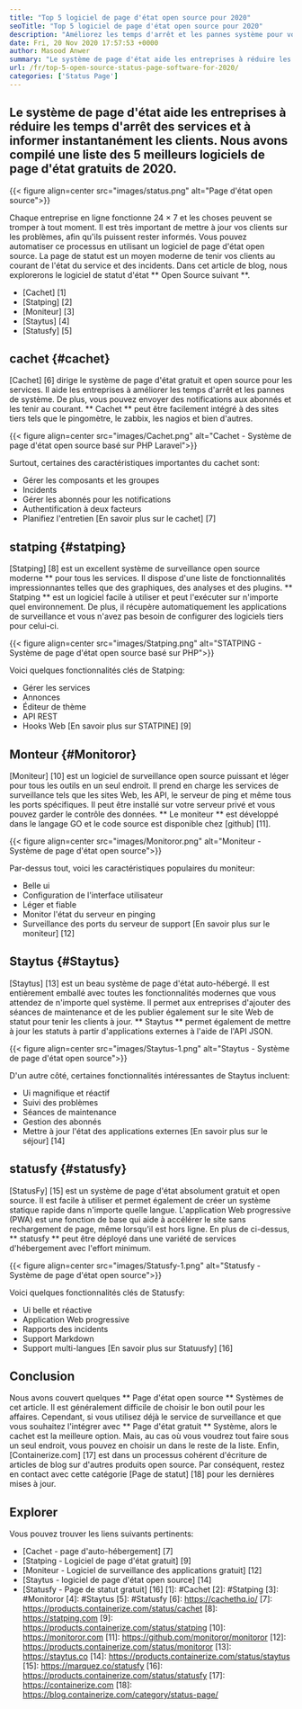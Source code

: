 ```yaml
---
title: "Top 5 logiciel de page d'état open source pour 2020" 
seoTitle: "Top 5 logiciel de page d'état open source pour 2020" 
description: "Améliorez les temps d'arrêt et les pannes système pour vos services à l'aide de systèmes de page d'état gratuits et open source. Envoyez des notifications pour mettre à jour les clients." 
date: Fri, 20 Nov 2020 17:57:53 +0000
author: Masood Anwer
summary: "Le système de page d'état aide les entreprises à réduire les temps d'arrêt des services et à informer instantanément les clients. Nous avons compilé une liste des 5 meilleurs logiciels de page d'état gratuits de 2020." 
url: /fr/top-5-open-source-status-page-software-for-2020/
categories: ['Status Page']
---
```


## Le système de page d'état aide les entreprises à réduire les temps d'arrêt des services et à informer instantanément les clients. Nous avons compilé une liste des 5 meilleurs logiciels de page d'état gratuits de 2020.

{{< figure align=center src="images/status.png" alt="Page d'état open source">}}

Chaque entreprise en ligne fonctionne 24 × 7 et les choses peuvent se tromper à tout moment. Il est très important de mettre à jour vos clients sur les problèmes, afin qu'ils puissent rester informés. Vous pouvez automatiser ce processus en utilisant un logiciel de page d'état open source. La page de statut est un moyen moderne de tenir vos clients au courant de l'état du service et des incidents. Dans cet article de blog, nous explorerons le logiciel de statut d'état ** Open Source suivant **.
  * [Cachet] [1]
  * [Statping] [2]
  * [Moniteur] [3]
  * [Staytus] [4]
  * [Statusfy] [5]

## cachet {#cachet}
[Cachet] [6] dirige le système de page d'état gratuit et open source pour les services. Il aide les entreprises à améliorer les temps d'arrêt et les pannes de système. De plus, vous pouvez envoyer des notifications aux abonnés et les tenir au courant. ** Cachet ** peut être facilement intégré à des sites tiers tels que le pingomètre, le zabbix, les nagios et bien d'autres.

{{< figure align=center src="images/Cachet.png" alt="Cachet - Système de page d'état open source basé sur PHP Laravel">}}

Surtout, certaines des caractéristiques importantes du cachet sont:
  * Gérer les composants et les groupes
  * Incidents
  * Gérer les abonnés pour les notifications
  * Authentification à deux facteurs
  * Planifiez l'entretien
[En savoir plus sur le cachet] [7]

## statping {#statping}
[Statping] [8] est un excellent système de surveillance open source moderne ** pour tous les services. Il dispose d'une liste de fonctionnalités impressionnantes telles que des graphiques, des analyses et des plugins. ** Statping ** est un logiciel facile à utiliser et peut l'exécuter sur n'importe quel environnement. De plus, il récupère automatiquement les applications de surveillance et vous n'avez pas besoin de configurer des logiciels tiers pour celui-ci.

{{< figure align=center src="images/Statping.png" alt="STATPING - Système de page d'état open source basé sur PHP">}}

Voici quelques fonctionnalités clés de Statping:
  * Gérer les services
  * Annonces
  * Éditeur de thème
  * API REST
  * Hooks Web
[En savoir plus sur STATPINE] [9]

## Monteur {#Monitoror}
[Moniteur] [10] est un logiciel de surveillance open source puissant et léger pour tous les outils en un seul endroit. Il prend en charge les services de surveillance tels que les sites Web, les API, le serveur de ping et même tous les ports spécifiques. Il peut être installé sur votre serveur privé et vous pouvez garder le contrôle des données. ** Le moniteur ** est développé dans le langage GO et le code source est disponible chez [github] [11].

{{< figure align=center src="images/Monitoror.png" alt="Moniteur - Système de page d'état open source">}}

Par-dessus tout, voici les caractéristiques populaires du moniteur:
  * Belle ui
  * Configuration de l'interface utilisateur
  * Léger et fiable
  * Monitor l'état du serveur en pinging
  * Surveillance des ports du serveur de support
[En savoir plus sur le moniteur] [12]

## Staytus {#Staytus}
[Staytus] [13] est un beau système de page d'état auto-hébergé. Il est entièrement emballé avec toutes les fonctionnalités modernes que vous attendez de n'importe quel système. Il permet aux entreprises d'ajouter des séances de maintenance et de les publier également sur le site Web de statut pour tenir les clients à jour. ** Staytus ** permet également de mettre à jour les statuts à partir d'applications externes à l'aide de l'API JSON.

{{< figure align=center src="images/Staytus-1.png" alt="Staytus - Système de page d'état open source">}}

D'un autre côté, certaines fonctionnalités intéressantes de Staytus incluent:
  * Ui magnifique et réactif
  * Suivi des problèmes
  * Séances de maintenance
  * Gestion des abonnés
  * Mettre à jour l'état des applications externes
[En savoir plus sur le séjour] [14]

## statusfy {#statusfy}
[StatusFy] [15] est un système de page d'état absolument gratuit et open source. Il est facile à utiliser et permet également de créer un système statique rapide dans n'importe quelle langue. L'application Web progressive (PWA) est une fonction de base qui aide à accélérer le site sans rechargement de page, même lorsqu'il est hors ligne. En plus de ci-dessus, ** statusfy ** peut être déployé dans une variété de services d'hébergement avec l'effort minimum.

{{< figure align=center src="images/Statusfy-1.png" alt="Statusfy - Système de page d'état open source">}}

Voici quelques fonctionnalités clés de Statusfy:
  * Ui belle et réactive
  * Application Web progressive
  * Rapports des incidents
  * Support Markdown
  * Support multi-langues
[En savoir plus sur Statuusfy] [16]

## Conclusion
Nous avons couvert quelques ** Page d'état open source ** Systèmes de cet article. Il est généralement difficile de choisir le bon outil pour les affaires. Cependant, si vous utilisez déjà le service de surveillance et que vous souhaitez l'intégrer avec ** Page d'état gratuit ** Système, alors le cachet est la meilleure option. Mais, au cas où vous voudrez tout faire sous un seul endroit, vous pouvez en choisir un dans le reste de la liste.
Enfin, [Containerize.com] [17] est dans un processus cohérent d'écriture de articles de blog sur d'autres produits open source. Par conséquent, restez en contact avec cette catégorie [Page de statut] [18] pour les dernières mises à jour.

## Explorer
Vous pouvez trouver les liens suivants pertinents:
  * [Cachet - page d'auto-hébergement] [7]
  * [Statping - Logiciel de page d'état gratuit] [9]
  * [Moniteur - Logiciel de surveillance des applications gratuit] [12]
  * [Staytus - logiciel de page d'état open source] [14]
  * [Statusfy - Page de statut gratuit] [16]
[1]: #Cachet
[2]: #Statping
[3]: #Monitoror
[4]: #Staytus
[5]: #Statusfy
[6]: https://cachethq.io/
[7]: https://products.containerize.com/status/cachet
[8]: https://statping.com
[9]: https://products.containerize.com/status/statping
[10]: https://monitoror.com
[11]: https://github.com/monitoror/monitoror
[12]: https://products.containerize.com/status/monitoror
[13]: https://staytus.co
[14]: https://products.containerize.com/status/staytus
[15]: https://marquez.co/statusfy
[16]: https://products.containerize.com/status/statusfy
[17]: https://containerize.com
[18]: https://blog.containerize.com/category/status-page/
